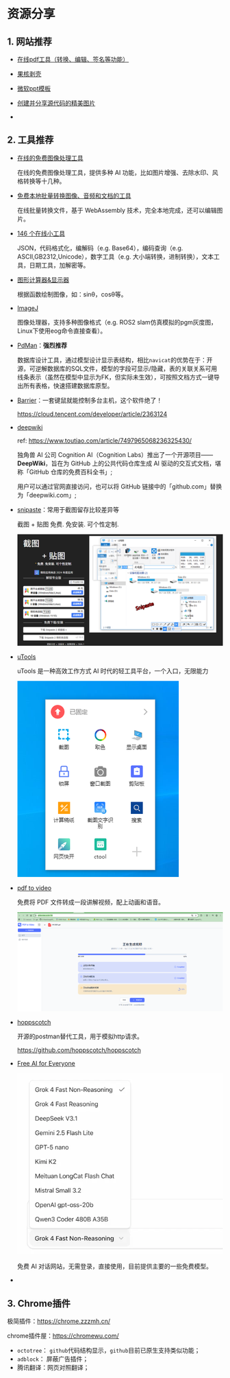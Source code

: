 # 资源分享

## 1. 网站推荐

- [在线pdf工具（转换、编辑、签名等功能）](https://tools.pdf24.org/zh/)

- [果核剥壳](https://www.ghxi.com/)

- [微软ppt模板](https://www.officeplus.cn/PPT/template/)

- [创建并分享源代码的精美图片](https://carbon.now.sh/)

- 



## 2. 工具推荐

- [在线的免费图像处理工具](https://aiimageeditor.me/)

  在线的免费图像处理工具，提供多种 AI 功能，比如图片增强、去除水印、风格转换等十几种。

- [免费本地批量转换图像、音频和文档的工具](https://nextbconvert.com/)

  在线批量转换文件，基于 WebAssembly 技术，完全本地完成，还可以编辑图片。

- [146 个在线小工具](https://www.toolhelper.cn/)

  JSON，代码格式化，编解码（e.g. Base64），编码查询（e.g. ASCII,GB2312,Unicode），数字工具（e.g. 大小端转换，进制转换），文本工具，日期工具，加解密等。

- [图形计算器&显示器](https://www.desmos.com/calculator?lang=zh-CN)

  根据函数绘制图像，如：sinθ，cosθ等。

- [ImageJ](https://imagej.net/ij/download.html)

  图像处理器，支持多种图像格式（e.g. ROS2 slam仿真模拟的pgm灰度图，Linux下使用eog命令直接查看）。

- [PdMan](https://gitee.com/yonsum/PDMaas/attach_files)：**强烈推荐**

  数据库设计工具，通过模型设计显示表结构，相比`navicat`的优势在于：开源，可逆解数据库的SQL文件，模型的字段可显示/隐藏，表的关联关系可用线条表示（虽然在模型中显示为FK，但实际未生效），可按照文档方式一键导出所有表格，快速搭建数据库原型。

- [Barrier](https://github.com/debauchee/barrier)：一套键鼠就能控制多台主机，这个软件绝了！

  https://cloud.tencent.com/developer/article/2363124

- [deepwiki](https://deepwiki.com/)

  ref: https://www.toutiao.com/article/7497965068236325430/

  独角兽 AI 公司 Cognition AI（Cognition Labs）推出了一个开源项目——**DeepWiki**，旨在为 GitHub 上的公共代码仓库生成 AI 驱动的交互式文档，堪称「GitHub 仓库的免费百科全书」;

  用户可以通过官网直接访问，也可以将 GitHub 链接中的「github.com」替换为「deepwiki.com」;

- [snipaste](https://zh.snipaste.com/)：常用于截图留存比较差异等

  截图 + 贴图 免费. 免安装. 可个性定制.

  ![](./img/snipaste.png)

- [uTools](https://www.u-tools.cn/index.html)

  uTools 是一种高效工作方式
  AI 时代的轻工具平台，一个入口，无限能力

  ![](./img/uTools.png)

- [pdf to video](https://pdftovideo.ai/zh-TW)

  免费将 PDF 文件转成一段讲解视频，配上动画和语音。

  ![](./img/pdftovideo.png)

- [hoppscotch](https://hoppscotch.io/)

  开源的postman替代工具，用于模拟http请求。

  https://github.com/hoppscotch/hoppscotch

- [Free AI for Everyone](https://free.stockai.trade/)

  ![](./img/free-ai-for-everyone.png)

  免费 AI 对话网站，无需登录，直接使用，目前提供主要的一些免费模型。

- 



## 3. Chrome插件

极简插件：https://chrome.zzzmh.cn/

chrome插件屋：https://chromewu.com/

- `octotree`： `github`代码结构显示，`github`目前已原生支持类似功能；
- `adblock`： 屏蔽广告插件；
- 腾讯翻译：网页对照翻译；